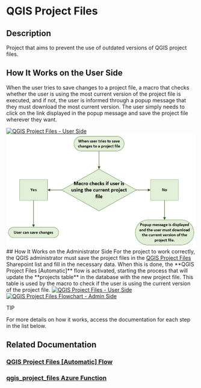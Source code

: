 # QGIS Project Files

## Description
Project that aims to prevent the use of outdated versions of QGIS project files.


## How It Works on the User Side
When the user tries to save changes to a project file, a macro that checks whether the user is using the most current version of the project file is executed, and if not, the user is informed through a popup message that they must download the most current version. The user simply needs to click on the link displayed in the popup message and save the project file wherever they want.

<a data-fancybox="QGIS Project Files - User Side" href="../../_static/viewers/qgis_project_files_user_side.mp4" data-caption="QGIS Project Files - User Side">
  <img src="../../_static/viewers/qgis_project_files_user_side_thumbnail.jpg" alt="QGIS Project Files - User Side" 
      class="align-center" style="width: 700px; height: 400px; cursor: pointer;">
</a>

<br>

<a class="" data-lightbox="Flowchart" href="../_static/viewers/qgis_project_files_user_side.png" title="QGIS Project Files Flowchart - User Side" data-title="QGIS Project Files Flowchart - User Side">
<img src="../_static/viewers/qgis_project_files_user_side.png" class="align-center" alt="QGIS Project Files Flowchart - User Side">
</a>
<br>
## How It Works on the Administrator Side
For the project to work correctly, the QGIS administrator must save the project files in the <a href="https://vistacaretech.sharepoint.com/sites/engineering/Lists/QGIS%20Project%20Files/AllItems.aspx" target="_blank">QGIS Project Files</a> Sharepoint list and fill in the necessary data. When this is done, the **QGIS Project Files [Automatic]** flow is activated, starting the process that will update the **projects table** in the database with the new project file. This table is used by the macro to check if the user is using the current version of the project file.

<a data-fancybox="QGIS Project Files - User Side" href="../../_static/viewers/qgis_project_files_admin_side.mp4" data-caption="QGIS Project Files - User Side">
  <img src="../../_static/viewers/qgis_project_files_admin_side_thumbnail.jpg" alt="QGIS Project Files - User Side" 
      class="align-center" style="width: 700px; height: 400px; cursor: pointer;">
</a>
<br>
<a class="" data-lightbox="Flowchart" href="../../_static/viewers/qgis_project_files_admin_side.png" title="QGIS Project Files Flowchart - Admin Side" data-title="QGIS Project Files Flowchart - Admin Side">
<img src="../../_static/viewers/qgis_project_files_admin_side.png" class="align-center"  alt="QGIS Project Files Flowchart - Admin Side">
</a>
<br>

<div class="seealso">
<p class="admonition-title">TIP</p>
<p>For more details on how it works, access the documentation for each step in the list below.</p>
</div>


## Related Documentation
   ### [QGIS Project Files [Automatic] Flow](../flows/General/QGIS%20Project%20Files%20[Automatic].md)
   ### [qgis_project_files Azure Function](../azure_functions/qgis_project_files.md)